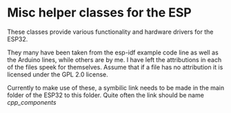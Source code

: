 # Misc helper classes for the ESP

These classes provide various functionality and hardware drivers for the ESP32. 

They many have been taken from the esp-idf example code line as well as the
Arduino lines, while others are by me. I have left the attributions in each of
the files speek for themselves. Assume that if a file has no attribution it is
licensed under the GPL 2.0 license.

Currently to make use of these, a symbilic link needs to be made in the main
folder of the ESP32 to this folder. Quite often the link should be name
*cpp_components*
